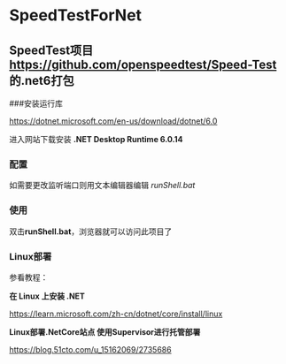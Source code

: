# SpeedTestForNet
## SpeedTest项目 https://github.com/openspeedtest/Speed-Test 的.net6打包

###安装运行库

https://dotnet.microsoft.com/en-us/download/dotnet/6.0

进入网站下载安装 **.NET Desktop Runtime 6.0.14**

### 配置

如需要更改监听端口则用文本编辑器编辑 *runShell.bat*

### 使用

双击**runShell.bat**，浏览器就可以访问此项目了

### Linux部署


参看教程：

**在 Linux 上安装 .NET**

https://learn.microsoft.com/zh-cn/dotnet/core/install/linux

**Linux部署.NetCore站点 使用Supervisor进行托管部署**

https://blog.51cto.com/u_15162069/2735686
